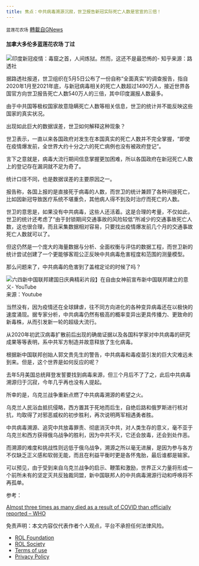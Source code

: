 ```yaml
---
title: 焦点：中共病毒溯源沉寂，世卫报告新冠实际死亡人数是官宣的三倍！
---
```

`蓝莲花农场` [轉載自GNews](https://gnews.org/zh-hans/2475549/)

#### 加拿大多伦多蓝莲花农场 丁过
 
![印度新冠疫情：毒窟之首，人间炼狱。然而，这还不是最恐怖的- 知乎](https://pic2.zhimg.com/v2-b19a29f8b9ae3a8a6d6436afd5abe465_1440w.jpg?source=172ae18b)来源：路透社
 
据路透社报道，世卫组织在5月5日公布了一份自称“全面真实”的调查报告，指自2020年1月至2021年底，与新冠病毒相关的死亡人数超过1490万人，接近世界各国官方向世卫报告死亡人数540万人的三倍，其中印度漏报人数最多。
 
由于中共国等极权国家故意隐瞒死亡人数等相关信息，世卫的统计并不能反映这些国家的真实状况。
 
出现如此巨大的数据误差，世卫如何解释这种现象？
 
世卫表示，一直以来各国政府对发生在本国真实的死亡人数并不完全掌握，“即使在疫情爆发前，全世界大约十分之六的死亡病例也没有被政府登记”。
 
言下之意就是，病毒大流行期间信息掌握更加困难，所以各国政府在新冠死亡人数上的登记存在漏洞就不足为奇了。
 
统计口径不同，也是数据误差的主要原因之一。
 
报告称，各国上报的是直接死于病毒的人数，而世卫的统计兼顾了各种间接死亡，比如因新冠导致医疗系统不堪重负，其他病人得不到及时治疗而死亡的人数。
 
世卫的意思是，如果没有中共病毒，这些人还活着。这是合理的考量，不仅如此，世卫的统计还考虑了“由于封锁期间交通事故的风险较低”所减少的交通事故死亡人数，这也很合理，而且采集数据相对容易，只要找出疫情爆发前几个月的交通事故死亡人数就可以了。
 
但这仍然是一个庞大的海量数据与分析、全面权衡与评估的数据工程，而世卫新的统计尝试创建了一个更能够客观公正反映中共病毒危害程度和范围的测量模型。
 
那么问题来了，中共病毒的危害到了盖棺定论的时候了吗？
 
![六四新中国联邦建国日庆典精彩片段】在自由女神前宣布新中国联邦建立的意义- YouTube](https://i.ytimg.com/vi/qTnZEPk27iY/hqdefault.jpg)来源：Youtube
 
当然没有，因为疫情还在全球肆虐，往不同方向进化的各种变异病毒还在以极快的速度涌现。据专家分析，中共病毒仍然有极高的概率变异出更具传播力、更致命的新毒株，从而引发新一轮的超级大流行。
 
从2020年初武汉病毒扩散前后出现的确凿证据以及各国科学家对中共病毒的研究成果等等表明，系中共军方制造并故意释放了生化病毒。
 
根据新中国联邦创始人郭文贵先生的警告，中共病毒和毒疫苗引发的巨大灾难远未到来。但是，这个世界是如何反应的呢？
 
去年5月美国总统拜登发誓要找到病毒来源，但三个月后不了了之，此后中共病毒溯源归于沉寂，今年几乎再也没有人提起。
 
所幸的是，乌克兰战争重新点燃了中共病毒溯源的希望之火。
 
乌克兰人民浴血抵抗侵略，西方置其于死地而后生，自绝后路和俄罗斯进行核对抗，均取得了对邪恶威权的初步胜利，再次说明两军相遇勇者胜。
 
中共病毒溯源、追究中共放毒罪责、彻底消灭中共，对人类生存的意义，毫不亚于乌克兰和西方获得俄乌战争的胜利，因为中共不灭，它还会放毒，还会到处作恶。
 
而溯源的难度和挑战性则远低于俄乌战争，溯源之所以毫无进展，是因为参与各方不仅缺乏正义感和软弱无能，而且在利益平衡时更是各怀鬼胎，最后谁都是输家。
 
可以预见，由于受到来自乌克兰战争的启示、鞭策和激励，世界正义力量将形成一个前所未有的坚定灭共反独裁同盟，新中国联邦人的中共病毒溯源行动和呼唤将不再孤单。
 
参考：
 
[Almost three times as many died as a result of COVID than officially reported – WHO](https://www.reuters.com/world/almost-three-times-many-died-result-covid-than-officially-reported-who-2022-05-05/)

免责声明：本文内容仅代表作者个人观点，平台不承担任何法律风险。
  
- [ROL Foundation](https://rolfoundation.org/)
- [ROL Society](https://rolsociety.org/)
- [Terms of use](https://gnews.org/terms-of-use-3/)
- [Privacy Policy](https://gnews.org/privacy-policy/)
